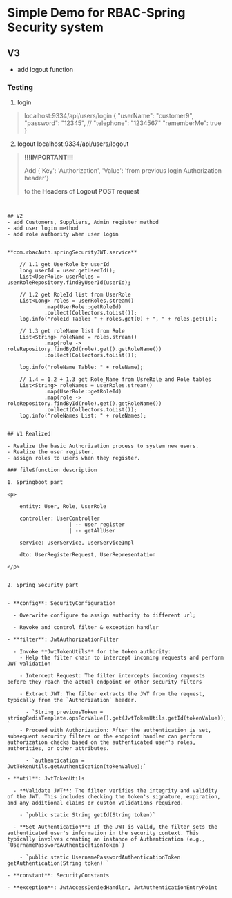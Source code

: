 # Simple Demo for RBAC-Spring Security system

## V3 
- add logout function

### Testing

1. login

> localhost:9334/api/users/login
> {
"userName": "customer9",
"password": "12345",
> // "telephone": "1234567"
"rememberMe": true
> }

2. logout
localhost:9334/api/users/logout
> **!!!IMPORTANT!!!**   
>       
>    Add {'Key': 'Authorization', 'Value': 'from previous login Authorization header'}
>         
> to the **Headers** of **Logout POST request**


```


## V2 
- add Customers, Suppliers, Admin register method
- add user login method
- add role authority when user login


**com.rbacAuth.springSecurityJWT.service**

```

        // 1.1 get UserRole by userId
        long userId = user.getUserId();
        List<UserRole> userRoles = userRoleRepository.findByUserId(userId);

        // 1.2 get RoleId list from UserRole
        List<Long> roles = userRoles.stream()
                .map(UserRole::getRoleId)
                .collect(Collectors.toList());
        log.info("roleId Table: " + roles.get(0) + ", " + roles.get(1));

        // 1.3 get roleName list from Role
        List<String> roleName = roles.stream()
                .map(role -> roleRepository.findById(role).get().getRoleName())
                .collect(Collectors.toList());

        log.info("roleName Table: " + roleName);

        // 1.4 = 1.2 + 1.3 get Role_Name from UsreRole and Role tables
        List<String> roleNames = userRoles.stream()
                .map(UserRole::getRoleId)
                .map(role -> roleRepository.findById(role).get().getRoleName())
                .collect(Collectors.toList());
        log.info("roleNames List: " + roleNames);

```

## V1 Realized

- Realize the basic Authorization process to system new users.
- Realize the user register.
- assign roles to users when they register.

### file&function description

1. Springboot part

<p>

    entity: User, Role, UserRole

    controller: UserController
                    | -- user register
                    | -- getAllUser

    service: UserService, UserServiceImpl

    dto: UserRegisterRequest, UserRepresentation

</p>


2. Spring Security part


- **config**: SecurityConfiguration 

  - Overwrite configure to assign authority to different url; 
  
  - Revoke and control filter & exception handler

- **filter**: JwtAuthorizationFilter
                      
  - Invoke **JwtTokenUtils** for the token authority:
    - Help the filter chain to intercept incoming requests and perform JWT validation
    
    - Intercept Request: The filter intercepts incoming requests before they reach the actual endpoint or other security filters

    - Extract JWT: The filter extracts the JWT from the request, typically from the `Authorization` header. 
  
      - `String previousToken = stringRedisTemplate.opsForValue().get(JwtTokenUtils.getId(tokenValue));
`
    - Proceed with Authorization: After the authentication is set, subsequent security filters or the endpoint handler can perform authorization checks based on the authenticated user's roles, authorities, or other attributes.
  
      - `authentication = JwtTokenUtils.getAuthentication(tokenValue);`
    
- **util**: JwtTokenUtils

  - **Validate JWT**: The filter verifies the integrity and validity of the JWT. This includes checking the token's signature, expiration, and any additional claims or custom validations required.
  
    - `public static String getId(String token)`

  - **Set Authentication**: If the JWT is valid, the filter sets the authenticated user's information in the security context. This typically involves creating an instance of Authentication (e.g., `UsernamePasswordAuthenticationToken`)
  
    - `public static UsernamePasswordAuthenticationToken getAuthentication(String token) `

- **constant**: SecurityConstants

- **exception**: JwtAccessDeniedHandler, JwtAuthenticationEntryPoint


